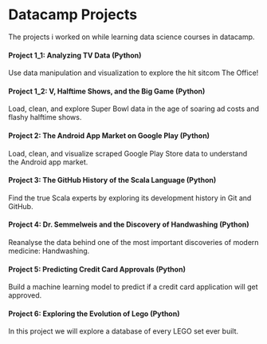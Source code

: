 # Datacamp Projects
The projects i worked on while learning data science courses in datacamp.

#### Project 1_1: Analyzing TV Data (Python)

Use data manipulation and visualization to explore the hit sitcom The Office!

#### Project 1_2: V, Halftime Shows, and the Big Game (Python)

Load, clean, and explore Super Bowl data in the age of soaring ad costs and flashy halftime shows.

#### Project 2: The Android App Market on Google Play (Python)

Load, clean, and visualize scraped Google Play Store data to understand the Android app market.

#### Project 3: The GitHub History of the Scala Language (Python)

Find the true Scala experts by exploring its development history in Git and GitHub.

#### Project 4: Dr. Semmelweis and the Discovery of Handwashing (Python)

Reanalyse the data behind one of the most important discoveries of modern medicine: Handwashing.

#### Project 5: Predicting Credit Card Approvals (Python)

Build a machine learning model to predict if a credit card application will get approved.

#### Project 6: Exploring the Evolution of Lego (Python)

In this project we will explore a database of every LEGO set ever built.
